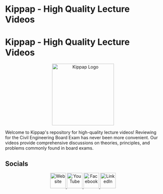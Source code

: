# Kippap - High Quality Lecture Videos

# Kippap - High Quality Lecture Videos

<p align="center">
  <img src="path/to/your/logo.png" alt="Kippap Logo" width="200"/>
</p>

Welcome to Kippap's repository for high-quality lecture videos! Reviewing for the Civil Engineering Board Exam has never been more convenient. Our videos provide comprehensive discussions on theories, principles, and problems commonly found in board exams.

## Socials

<p align="center">
  <a href="https://www.kippap.com" target="_blank">
    <img src="path/to/website-logo.png" alt="Website" width="50"/>
  </a>
  <a href="https://www.youtube.com/@KippapEducation" target="_blank">
    <img src="path/to/youtube-logo.png" alt="YouTube" width="50"/>
  </a>
  <a href="https://www.facebook.com/kippapcereview" target="_blank">
    <img src="path/to/facebook-logo.png" alt="Facebook" width="50"/>
  </a>
  <a href="https://www.linkedin.com/company/kippap" target="_blank">
    <img src="path/to/linkedin-logo.png" alt="LinkedIn" width="50"/>
  </a>
</p>

